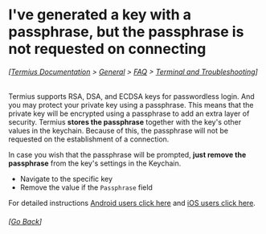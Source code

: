 # I've generated a key with a passphrase, but the passphrase is not requested on connecting
###### [[Termius Documentation](../../../README.md) > [General](../../README.md) > [FAQ](../README.md) > [Terminal and Troubleshooting](README.md)] 

Termius supports RSA, DSA, and ECDSA keys for passwordless login. And you may protect your private key using a passphrase. This means that the private key will be encrypted using a passphrase to add an extra layer of security. Termius **stores the passphrase** together with the key's other values in the keychain. Because of this, the passphrase will not be requested on the establishment of a connection.

In case you wish that the passphrase will be prompted, **just remove the passphrase** from the key's settings in the Keychain.
* Navigate to the specific key
* Remove the value if the `Passphrase` field

For detailed instructions [Android users click here](../../../android/faq/troubleshooting/passphrase.md) and [iOS users click here](../../../ios/faq/troubleshooting/passphrase.md).

###### [[Go Back](README.md)]

